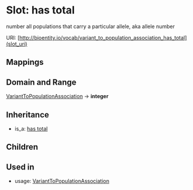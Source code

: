 # Slot: has total


number all populations that carry a particular allele, aka allele number

URI: [http://bioentity.io/vocab/variant_to_population_association_has_total](slot_uri)
## Mappings

## Domain and Range

[VariantToPopulationAssociation](VariantToPopulationAssociation.md) -> **integer**
## Inheritance

 *  is_a: [has total](has_total.md)
## Children

## Used in

 *  usage: [VariantToPopulationAssociation](VariantToPopulationAssociation.md)

